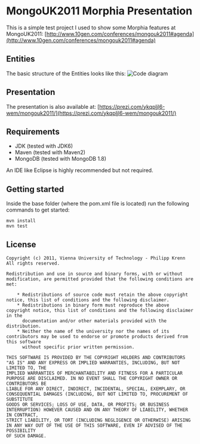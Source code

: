 # MongoUK2011 Morphia Presentation

This is a simple test project I used to show some Morphia features at MongoUK2011: [http://www.10gen.com/conferences/mongouk2011#agenda](http://www.10gen.com/conferences/mongouk2011#agenda)

## Entities
The basic structure of the Entities looks like this: ![Code diagram](https://github.com/xeraa/mongouk2011/raw/master/diagram.png)


## Presentation
The presentation is also available at: [https://prezi.com/ykqpljl6-wem/mongouk2011/](https://prezi.com/ykqpljl6-wem/mongouk2011/)


## Requirements
*   JDK (tested with JDK6)
*   Maven (tested with Maven2)
*   MongoDB (tested with MongoDB 1.8)

An IDE like Eclipse is highly recommended but not required.


## Getting started
Inside the base folder (where the pom.xml file is located) run the following commands to get started:

    mvn install
    mvn test


## License
    Copyright (c) 2011, Vienna University of Technology - Philipp Krenn
    All rights reserved.

    Redistribution and use in source and binary forms, with or without modification, are permitted provided that the following conditions are met:

        * Redistributions of source code must retain the above copyright notice, this list of conditions and the following disclaimer.
        * Redistributions in binary form must reproduce the above copyright notice, this list of conditions and the following disclaimer in the 
          documentation and/or other materials provided with the distribution.
        * Neither the name of the university nor the names of its contributors may be used to endorse or promote products derived from this software 
          without specific prior written permission.

    THIS SOFTWARE IS PROVIDED BY THE COPYRIGHT HOLDERS AND CONTRIBUTORS "AS IS" AND ANY EXPRESS OR IMPLIED WARRANTIES, INCLUDING, BUT NOT LIMITED TO, THE 
    IMPLIED WARRANTIES OF MERCHANTABILITY AND FITNESS FOR A PARTICULAR PURPOSE ARE DISCLAIMED. IN NO EVENT SHALL THE COPYRIGHT OWNER OR CONTRIBUTORS BE 
    LIABLE FOR ANY DIRECT, INDIRECT, INCIDENTAL, SPECIAL, EXEMPLARY, OR CONSEQUENTIAL DAMAGES (INCLUDING, BUT NOT LIMITED TO, PROCUREMENT OF SUBSTITUTE 
    GOODS OR SERVICES; LOSS OF USE, DATA, OR PROFITS; OR BUSINESS INTERRUPTION) HOWEVER CAUSED AND ON ANY THEORY OF LIABILITY, WHETHER IN CONTRACT, 
    STRICT LIABILITY, OR TORT (INCLUDING NEGLIGENCE OR OTHERWISE) ARISING IN ANY WAY OUT OF THE USE OF THIS SOFTWARE, EVEN IF ADVISED OF THE POSSIBILITY 
    OF SUCH DAMAGE.